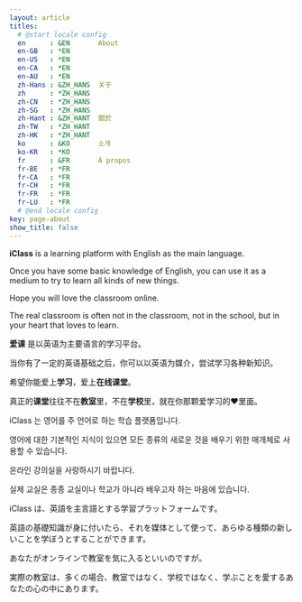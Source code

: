 ```yaml
---
layout: article
titles:
  # @start locale config
  en      : &EN       About
  en-GB   : *EN
  en-US   : *EN
  en-CA   : *EN
  en-AU   : *EN
  zh-Hans : &ZH_HANS  关于
  zh      : *ZH_HANS
  zh-CN   : *ZH_HANS
  zh-SG   : *ZH_HANS
  zh-Hant : &ZH_HANT  關於
  zh-TW   : *ZH_HANT
  zh-HK   : *ZH_HANT
  ko      : &KO       소개
  ko-KR   : *KO
  fr      : &FR       À propos
  fr-BE   : *FR
  fr-CA   : *FR
  fr-CH   : *FR
  fr-FR   : *FR
  fr-LU   : *FR
  # @end locale config
key: page-about
show_title: false
---
```


**iClass** is a learning platform with English as the main language.

Once you have some basic knowledge of English,
you can use it as a medium to try to learn all kinds of new things.

Hope you will love the classroom online.

The real classroom is often not in the classroom, not in the school, but in your heart that loves to learn.

**爱课** 是以英语为主要语言的学习平台。

当你有了一定的英语基础之后，你可以以英语为媒介，尝试学习各种新知识。

希望你能爱上**学习**，爱上**在线课堂**。

真正的**课堂**往往不在**教室**里，不在**学校**里，就在你那颗爱学习的❤️里面。

iClass 는 영어를 주 언어로 하는 학습 플랫폼입니다.

영어에 대한 기본적인 지식이 있으면 모든 종류의 새로운 것을 배우기 위한 매개체로 사용할 수 있습니다.

온라인 강의실을 사랑하시기 바랍니다.

실제 교실은 종종 교실이나 학교가 아니라 배우고자 하는 마음에 있습니다.

iClass は、英語を主言語とする学習プラットフォームです。

英語の基礎知識が身に付いたら、それを媒体として使って、あらゆる種類の新しいことを学ぼうとすることができます。

あなたがオンラインで教室を気に入るといいのですが。

実際の教室は、多くの場合、教室ではなく、学校ではなく、学ぶことを愛するあなたの心の中にあります。
